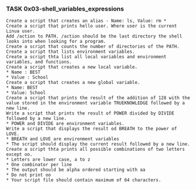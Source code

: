 ### TASK 0x03-shell_variables_expressions
	Create a script that creates an alias - Name: ls, Value: rm *
	Create a script that prints hello user. Where user is the current Linua user.
	Add /action to PATH. /action should be the last directory the shell looks into when looking for a program.
	Create a script that counts the number of directories of the PATH.
	Create a script that lists environment variables.
	Create a script thta list all local variables and environment variables, and functions.
	Create a script that creates a new local variable.
	* Name : BEST
	* Value : School
	Create a script that creates a new global variable.
	* Name: BEST
	* Value: School
	Create a script that prints the result of the addition of 128 with the value stored in the environment variable TRUEKNOWLEDGE followed by a new line.
	Write a script that prints the result of POWER divided by DIVIDE followed by a new line.
	* POWER and DIVIDE are environment variables.
	Write a script that displays the result od BREATH to the power of LOVE.
	* BREATH and LOVE are environment variables
	* The script should display the current result followed by a new line.
	Create a script thta prints all possible combinations of two letters except oo.
	* Letters are lower case, a to z
	* One combinator per line
	* The output should be alpha ordered starting with aa
	* Do not print oo
	* Your script file should contain maximum of 64 characters.

